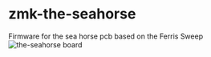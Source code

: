 # zmk-the-seahorse
Firmware for the sea horse pcb based on the Ferris Sweep
![the-seahorse board](/photos/roadrunner.jpg)
